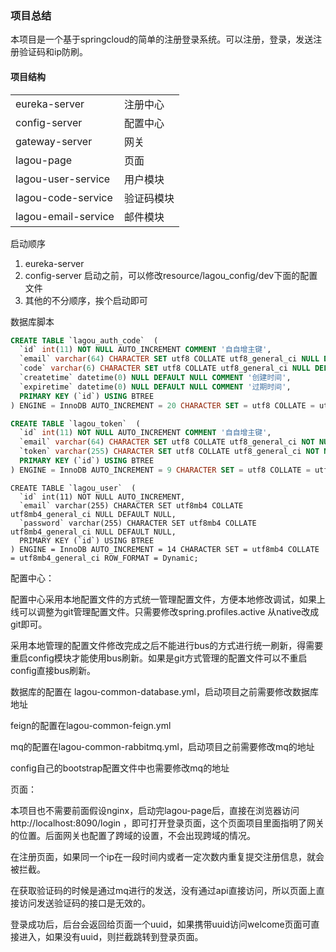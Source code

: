 ### 项目总结

本项目是一个基于springcloud的简单的注册登录系统。可以注册，登录，发送注册验证码和ip防刷。



#### 项目结构

|                     |            |
| ------------------- | ---------- |
| eureka-server       | 注册中心   |
| config-server       | 配置中心   |
| gateway-server      | 网关       |
| lagou-page          | 页面       |
| lagou-user-service  | 用户模块   |
| lagou-code-service  | 验证码模块 |
| lagou-email-service | 邮件模块   |

 启动顺序

1. eureka-server
2. config-server 启动之前，可以修改resource/lagou_config/dev下面的配置文件
3. 其他的不分顺序，挨个启动即可



数据库脚本

```sql
CREATE TABLE `lagou_auth_code`  (
  `id` int(11) NOT NULL AUTO_INCREMENT COMMENT '⾃自增主键',
  `email` varchar(64) CHARACTER SET utf8 COLLATE utf8_general_ci NULL DEFAULT NULL COMMENT '邮箱地址',
  `code` varchar(6) CHARACTER SET utf8 COLLATE utf8_general_ci NULL DEFAULT NULL COMMENT '验证码',
  `createtime` datetime(0) NULL DEFAULT NULL COMMENT '创建时间',
  `expiretime` datetime(0) NULL DEFAULT NULL COMMENT '过期时间',
  PRIMARY KEY (`id`) USING BTREE
) ENGINE = InnoDB AUTO_INCREMENT = 20 CHARACTER SET = utf8 COLLATE = utf8_general_ci ROW_FORMAT = Dynamic;
```

```sql
CREATE TABLE `lagou_token`  (
  `id` int(11) NOT NULL AUTO_INCREMENT COMMENT '⾃自增主键',
  `email` varchar(64) CHARACTER SET utf8 COLLATE utf8_general_ci NOT NULL COMMENT '邮箱地址',
  `token` varchar(255) CHARACTER SET utf8 COLLATE utf8_general_ci NOT NULL COMMENT '令牌',
  PRIMARY KEY (`id`) USING BTREE
) ENGINE = InnoDB AUTO_INCREMENT = 9 CHARACTER SET = utf8 COLLATE = utf8_general_ci ROW_FORMAT = Dynamic;
```

```
CREATE TABLE `lagou_user`  (
  `id` int(11) NOT NULL AUTO_INCREMENT,
  `email` varchar(255) CHARACTER SET utf8mb4 COLLATE utf8mb4_general_ci NULL DEFAULT NULL,
  `password` varchar(255) CHARACTER SET utf8mb4 COLLATE utf8mb4_general_ci NULL DEFAULT NULL,
  PRIMARY KEY (`id`) USING BTREE
) ENGINE = InnoDB AUTO_INCREMENT = 14 CHARACTER SET = utf8mb4 COLLATE = utf8mb4_general_ci ROW_FORMAT = Dynamic;
```



配置中心：

配置中心采用本地配置文件的方式统一管理配置文件，方便本地修改调试，如果上线可以调整为git管理配置文件。只需要修改spring.profiles.active 从native改成git即可。



采用本地管理的配置文件修改完成之后不能进行bus的方式进行统一刷新，得需要重启config模块才能使用bus刷新。如果是git方式管理的配置文件可以不重启config直接bus刷新。



数据库的配置在 lagou-common-database.yml，启动项目之前需要修改数据库地址

feign的配置在lagou-common-feign.yml

mq的配置在lagou-common-rabbitmq.yml，启动项目之前需要修改mq的地址

config自己的bootstrap配置文件中也需要修改mq的地址



页面：

本项目也不需要前面假设nginx，启动完lagou-page后，直接在浏览器访问http://localhost:8090/login ，即可打开登录页面，这个页面项目里面指明了网关的位置。后面网关也配置了跨域的设置，不会出现跨域的情况。



在注册页面，如果同一个ip在一段时间内或者一定次数内重复提交注册信息，就会被拦截。



在获取验证码的时候是通过mq进行的发送，没有通过api直接访问，所以页面上直接访问发送验证码的接口是无效的。



登录成功后，后台会返回给页面一个uuid，如果携带uuid访问welcome页面可直接进入，如果没有uuid，则拦截跳转到登录页面。













